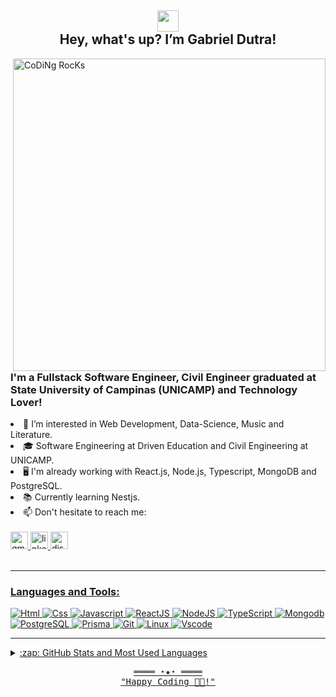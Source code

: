 <h2 align = "center"> <div><img src="https://github.com/TheDudeThatCode/TheDudeThatCode/blob/master/Assets/Hi.gif" width="34px"> </div> Hey, what's up?  I’m Gabriel Dutra!</h2>

<img align="right" margin-top="100" src="https://github.com/SP-XD/SP-XD/blob/main/images/dev-working_rounded.gif?raw=true" href="https://github.com/sp-xd" alt="CoDiNg RocKs"  width="500"/> 
<br>
<h3> I'm a Fullstack Software Engineer, Civil Engineer graduated at State University of Campinas (UNICAMP) and Technology Lover!</h3>
<li> 👀 I’m interested in Web Development, Data-Science, Music and Literature.</li>
<li> 🎓 Software Engineering at Driven Education and Civil Engineering at UNICAMP.
<li> 🖥️ I'm already working with React.js, Node.js, Typescript, MongoDB and PostgreSQL.
<li> 📚 Currently learning Nestjs.
<li> 📫 Don't hesitate to reach me: 
  
<div align="left">
                 <br>
  <a href="mailto:ga.acdutra@gmail.com" target="_blank">
    <img src="https://img.shields.io/static/v1?message=Gmail&logo=gmail&label=&color=D14836&logoColor=white&labelColor=&style=for-the-badge" height="28" alt="gmail logo"  />
  </a>
  <a href="www.linkedin.com/in/gabriel-ac-dutra" target="_blank">
    <img src="https://img.shields.io/static/v1?message=LinkedIn&logo=linkedin&label=&color=0077B5&logoColor=white&labelColor=&style=for-the-badge" height="28" alt="linkedin logo"  />
  </a>
  <a href="https://discordapp.com/users/376161021087449089" target="_blank">
    <img src="https://img.shields.io/static/v1?message=Discord&logo=discord&label=&color=7289DA&logoColor=white&labelColor=&style=for-the-badge" height="28" alt="discord logo"  />
</div>
<br />

---
### Languages and Tools:


![Html](https://img.shields.io/badge/HTML5-E34F26?style=for-the-badge&logo=html5&logoColor=white)
![Css](https://img.shields.io/badge/CSS3-1572B6?style=for-the-badge&logo=css3&logoColor=white)
![Javascript](https://img.shields.io/badge/JavaScript-323330?style=for-the-badge&logo=javascript&logoColor=F7DF1E)
![ReactJS](https://img.shields.io/badge/ReactJS-13cf35?style=for-the-badge&logo=react&logoColor=080808)
![NodeJS](https://img.shields.io/badge/NodeJS-F7DF1E?style=for-the-badge&logo=node.js&logoColor=080808)
![TypeScript](https://img.shields.io/badge/TypeScript-E4405F?style=for-the-badge&logo=typescript&logoColor=ffffff)
![Mongodb](https://img.shields.io/badge/Mongodb-fae7b5?style=for-the-badge&logo=mongodb&logoColor=080808)
![PostgreSQL](https://img.shields.io/badge/PostgreSQL-78586f?style=for-the-badge&logo=PostgreSQL&logoColor=ffffff)
![Prisma](https://img.shields.io/badge/Prisma-b57edc?style=for-the-badge&logo=Prisma&logoColor=ffffff)
![Git](https://img.shields.io/badge/GIT-ff0000?style=for-the-badge&logo=git&logoColor=white)
![Linux](https://img.shields.io/badge/Linux-394a48?style=for-the-badge&logo=Linux&logoColor=white)
![Vscode](https://img.shields.io/badge/Visual_Studio_Code-b2e5f8?style=for-the-badge&logo=visual%20studio%20code&logoColor=white)
<br />

---
<details>

  <summary>:zap: GitHub Stats and Most Used Languages</summary>
<br />
<div width="100%">
  <img src="https://github-readme-stats-sigma-five.vercel.app/api?hide_title=false&hide_rank=false&show_icons=true&include_all_commits=true&count_private=true&disable_animations=false&theme=gotham&locale=en&hide_border=false&username=ga-dutra" width="49%" alt="stats graph"  />
  <img align="right" src="https://github-readme-stats-sigma-five.vercel.app/api/top-langs?locale=en&hide_title=false&layout=compact&card_width=320&langs_count=6&theme=gotham&hide_border=false&username=ga-dutra" width="43%" alt="languages graph"  />
  </div>
</details>

<!-- Footer -->
<samp>
    <p align="center">
        ════ ⋆★⋆ ════
        <br>
        "Happy Coding 👨‍💻!"
    </p>
</samp>
